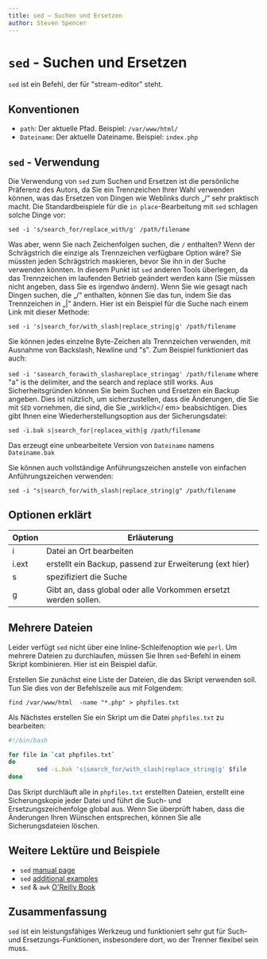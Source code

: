 ```yaml
---
title: sed — Suchen und Ersetzen
author: Steven Spencer
---
```


# `sed` - Suchen und Ersetzen

`sed` ist ein Befehl, der für "stream-editor" steht.

## Konventionen

* `path`: Der aktuelle Pfad. Beispiel: `/var/www/html/`
* `Dateiname`: Der aktuelle Dateiname. Beispiel: `index.php`

## `sed` - Verwendung

Die Verwendung von `sed` zum Suchen und Ersetzen ist die persönliche Präferenz des Autors, da Sie ein Trennzeichen Ihrer Wahl verwenden können, was das Ersetzen von Dingen wie Weblinks durch „/“ sehr praktisch macht. Die Standardbeispiele für die `in place`-Bearbeitung mit `sed` schlagen solche Dinge vor:

`sed -i 's/search_for/replace_with/g' /path/filename`

Was aber, wenn Sie nach Zeichenfolgen suchen, die `/` enthalten? Wenn der Schrägstrich die einzige als Trennzeichen verfügbare Option wäre? Sie müssten jeden Schrägstrich maskieren, bevor Sie ihn in der Suche verwenden könnten. In diesem Punkt ist `sed` anderen Tools überlegen, da das Trennzeichen im laufenden Betrieb geändert werden kann (Sie müssen nicht angeben, dass Sie es irgendwo ändern). Wenn Sie wie gesagt nach Dingen suchen, die „/“ enthalten, können Sie das tun, indem Sie das Trennzeichen in „|“ ändern. Hier ist ein Beispiel für die Suche nach einem Link mit dieser Methode:

`sed -i 's|search_for/with_slash|replace_string|g' /path/filename`

Sie können jedes einzelne Byte-Zeichen als Trennzeichen verwenden, mit Ausnahme von Backslash, Newline und "s". Zum Beispiel funktioniert das auch:

`sed -i 'sasearch_forawith_slashareplace_stringag' /path/filename` where "a" is the delimiter, and the search and replace still works. Aus Sicherheitsgründen können Sie beim Suchen und Ersetzen ein Backup angeben. Dies ist nützlich, um sicherzustellen, dass die Änderungen, die Sie mit `SED` vornehmen, die sind, die Sie _wirklich</ em> beabsichtigen. Dies gibt Ihnen eine Wiederherstellungsoption aus der Sicherungsdatei:</p>

`sed -i.bak s|search_for|replacea_with|g /path/filename`

Das erzeugt eine unbearbeitete Version von `Dateiname` namens `Dateiname.bak`

Sie können auch vollständige Anführungszeichen anstelle von einfachen Anführungszeichen verwenden:

`sed -i "s|search_for/with_slash|replace_string|g" /path/filename`

## Optionen erklärt

| Option | Erläuterung                                                     |
| ------ | --------------------------------------------------------------- |
| i      | Datei an Ort bearbeiten                                         |
| i.ext  | erstellt ein Backup, passend zur Erweiterung (ext hier)         |
| s      | spezifiziert die Suche                                          |
| g      | Gibt an, dass global oder alle Vorkommen ersetzt werden sollen. |

## Mehrere Dateien

Leider verfügt `sed` nicht über eine Inline-Schleifenoption wie `perl`. Um mehrere Dateien zu durchlaufen, müssen Sie Ihren `sed`-Befehl in einem Skript kombinieren. Hier ist ein Beispiel dafür.

Erstellen Sie zunächst eine Liste der Dateien, die das Skript verwenden soll. Tun Sie dies von der Befehlszeile aus mit Folgendem:

`find /var/www/html  -name "*.php" > phpfiles.txt`

Als Nächstes erstellen Sie ein Skript um die Datei `phpfiles.txt` zu bearbeiten:

```bash
#!/bin/bash

for file in `cat phpfiles.txt`
do
        sed -i.bak 's|search_for/with_slash|replace_string|g' $file
done
```

Das Skript durchläuft alle in `phpfiles.txt` erstellten Dateien, erstellt eine Sicherungskopie jeder Datei und führt die Such- und Ersetzungszeichenfolge global aus. Wenn Sie überprüft haben, dass die Änderungen Ihren Wünschen entsprechen, können Sie alle Sicherungsdateien löschen.

## Weitere Lektüre und Beispiele

* `sed` [manual page](https://linux.die.net/man/1/sed)
* `sed` [additional examples](https://www.linuxtechi.com/20-sed-command-examples-linux-users/)
* `sed` & `awk` [O'Reilly Book](https://www.oreilly.com/library/view/sed-awk/1565922255/)

## Zusammenfassung

`sed` ist ein leistungsfähiges Werkzeug und funktioniert sehr gut für Such- und Ersetzungs-Funktionen, insbesondere dort, wo der Trenner flexibel sein muss.
